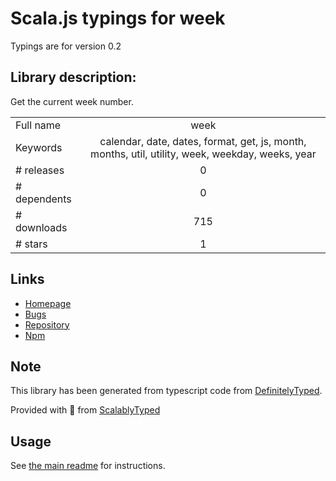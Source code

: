 
# Scala.js typings for week

Typings are for version 0.2

## Library description:
Get the current week number.

|                    |                 |
| ------------------ | :-------------: |
| Full name          | week |
| Keywords           | calendar, date, dates, format, get, js, month, months, util, utility, week, weekday, weeks, year |
| # releases         | 0 |
| # dependents       | 0 |
| # downloads        | 715 |
| # stars            | 1 |

## Links
- [Homepage](https://github.com/datetime/week)
- [Bugs](https://github.com/datetime/week/issues)
- [Repository](https://github.com/datetime/week)
- [Npm](https://www.npmjs.com/package/week)
    


## Note
This library has been generated from typescript code from [DefinitelyTyped](https://definitelytyped.org).

Provided with :purple_heart: from [ScalablyTyped](https://github.com/oyvindberg/ScalablyTyped)

## Usage
See [the main readme](../../readme.md) for instructions.


